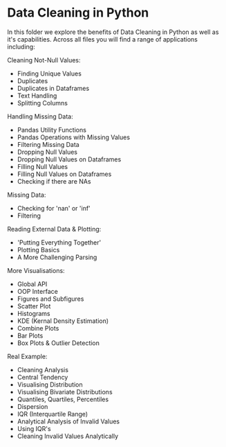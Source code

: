 # Data Cleaning in Python

In this folder we explore the benefits of Data Cleaning in Python as well as it's capabilities. Across all files you will find a range of applications including:

Cleaning Not-Null Values:
- Finding Unique Values
- Duplicates
- Duplicates in Dataframes
- Text Handling
- Splitting Columns

Handling Missing Data:
- Pandas Utility Functions
- Pandas Operations with Missing Values
- Filtering Missing Data
- Dropping Null Values
- Dropping Null Values on Dataframes
- Filling Null Values
- Filling Null Values on Dataframes
- Checking if there are NAs

Missing Data:
- Checking for 'nan' or 'inf'
- Filtering 

Reading External Data & Plotting:
- 'Putting Everything Together'
- Plotting Basics
- A More Challenging Parsing

More Visualisations:
- Global API
- OOP Interface
- Figures and Subfigures
- Scatter Plot
- Histograms
- KDE (Kernal Density Estimation)
- Combine Plots
- Bar Plots
- Box Plots & Outlier Detection

Real Example:
- Cleaning Analysis
- Central Tendency
- Visualising Distribution
- Visualising Bivariate Distributions
- Quantiles, Quartiles, Percentiles
- Dispersion
- IQR (Interquartile Range)
- Analytical Analysis of Invalid Values
- Using IQR's
- Cleaning Invalid Values Analytically

